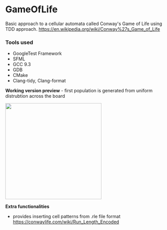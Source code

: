 # GameOfLife
Basic approach to a cellular automata called Conway's Game of Life using TDD approach.
https://en.wikipedia.org/wiki/Conway%27s_Game_of_Life

### Tools used
* GoogleTest Framework
* SFML
* GCC 9.3
* GDB
* CMake
* Clang-tidy, Clang-format

**Working version preview** - first population is generated from uniform distrubtion across the board

<img src="https://i.giphy.com/media/uCJo4pHn4aFsxsMQpf/giphy.webp" width="300">

**Extra functionalities**
- provides inserting cell patterns from .rle file format https://conwaylife.com/wiki/Run_Length_Encoded
